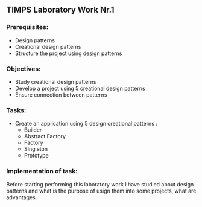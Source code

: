 ## TIMPS Laboratory Work Nr.1


### Prerequisites:
  - Design patterns
  - Creational design patterns
  - Structure the project using design patterns

### Objectives:
  - Study creational design patterns
  - Develop a project using 5 creational design patterns
  - Ensure connection between patterns
 
 ### Tasks: 
 -  Create an application using 5 design creational patterns : 
    - Builder
    - Abstract Factory
    - Factory
    - Singleton
    - Prototype
    
 ### Implementation of task: 
Before starting performing this laboratory work I have studied about design patterns and what is the purpose of usign them into some projects, what are advantages. 
 
